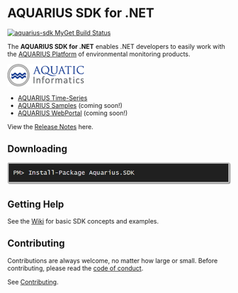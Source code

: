 # AQUARIUS SDK for .NET 

[![aquarius-sdk MyGet Build Status](https://www.myget.org/BuildSource/Badge/aquarius-sdk?identifier=5e7ad6e4-fa42-468c-abb3-7f26d7380aed)](https://www.myget.org/)

The **AQUARIUS SDK for .NET** enables .NET developers to easily work with the [AQUARIUS Platform](http://aquaticinformatics.com/products/) of environmental monitoring products.

![AQUARIUS Platform](images/aquatic-informatics.png)

* [AQUARIUS Time-Series](http://aquaticinformatics.com/products/aquarius-time-series/)
* [AQUARIUS Samples](http://aquaticinformatics.com/products/aquarius-samples/) (coming soon!)
* [AQUARIUS WebPortal](http://aquaticinformatics.com/products/aquarius-webportal/) (coming soon!)

View the [Release Notes](ReleaseNotes.md) here.

## Downloading

[![Download on NuGet](images/installfromnuget.png)](https://www.nuget.org/packages/Aquarius.SDK/)

## Getting Help

See the [Wiki](https://github.com/AquaticInformatics/aquarius-sdk-net/wiki) for basic SDK concepts and examples.

## Contributing

Contributions are always welcome, no matter how large or small. Before contributing, please read the [code of conduct](CODE_OF_CONDUCT.md).

See [Contributing](CONTRIBUTING.md).

